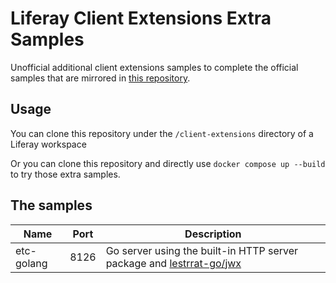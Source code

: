 # Liferay Client Extensions Extra Samples

Unofficial additional client extensions samples to complete the official samples that are mirrored in [this repository](https://github.com/lgdd/liferay-client-extensions-samples).

## Usage

You can clone this repository under the `/client-extensions` directory of a Liferay workspace

Or you can clone this repository and directly use `docker compose up --build` to try those extra samples.

## The samples

| **Name**   | **Port**     | **Description**                                                                                            |
|------------|--------------|------------------------------------------------------------------------------------------------------------|
| etc-golang | 8126         | Go server using the built-in HTTP server package and [lestrrat-go/jwx](https://github.com/lestrrat-go/jwx) |